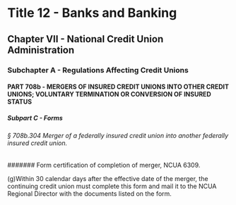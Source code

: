 
# Title 12 - Banks and Banking
## Chapter VII - National Credit Union Administration
### Subchapter A - Regulations Affecting Credit Unions
#### PART 708b - MERGERS OF INSURED CREDIT UNIONS INTO OTHER CREDIT UNIONS; VOLUNTARY TERMINATION OR CONVERSION OF INSURED STATUS
##### Subpart C - Forms
###### § 708b.304 Merger of a federally insured credit union into another federally insured credit union.
####### Form certification of completion of merger, NCUA 6309.

(g)Within 30 calendar days after the effective date of the merger, the continuing credit union must complete this form and mail it to the NCUA Regional Director with the documents listed on the form.

